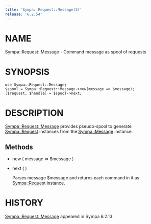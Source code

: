 ```yaml
---
title: 'Sympa::Request::Message(3)'
release: '6.2.54'
---
```


# NAME

Sympa::Request::Message - Command message as spool of requests

# SYNOPSIS

    use Sympa::Request::Message;
    $spool = Sympa::Request::Message->new(message => $message);
    ($request, $handle) = $spool->next;

# DESCRIPTION

[Sympa::Request::Message](./Sympa-Request-Message.3.md) provides pseudo-spool to generate [Sympa::Request](./Sympa-Request.3.md)
instances from the [Sympa::Message](./Sympa-Message.3.md) instance.

## Methods

- new ( message => $message )
- next ( )

    Parses message $message and returns each command in it as [Sympa::Request](./Sympa-Request.3.md)
    instance.

# HISTORY

[Sympa::Request::Message](./Sympa-Request-Message.3.md) appeared in Sympa 6.2.13.
